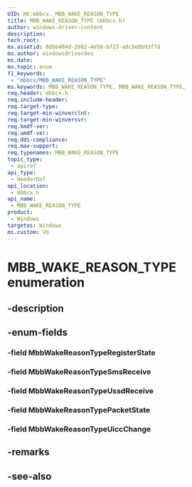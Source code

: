 ```yaml
---
UID: NE:mbbcx._MBB_WAKE_REASON_TYPE
title: MBB_WAKE_REASON_TYPE (mbbcx.h)
author: windows-driver-content
description: 
tech.root:
ms.assetid: 8dbb404d-3982-4e58-b723-a8c5e0b93f7d
ms.author: windowsdriverdev
ms.date: 
ms.topic: enum
f1_keywords:
 - "mbbcx/MBB_WAKE_REASON_TYPE"
ms.keywords: MBB_WAKE_REASON_TYPE, MBB_WAKE_REASON_TYPE, 
req.header: mbbcx.h
req.include-header:
req.target-type:
req.target-min-winverclnt:
req.target-min-winversvr:
req.kmdf-ver:
req.umdf-ver:
req.ddi-compliance:
req.max-support:
req.typenames: MBB_WAKE_REASON_TYPE
topic_type: 
 - apiref
api_type: 
 - HeaderDef
api_location: 
 - mbbcx.h
api_name: 
 - MBB_WAKE_REASON_TYPE
product: 
 - Windows
targetos: Windows
ms.custom: Vb
---
```


# MBB_WAKE_REASON_TYPE enumeration

## -description



## -enum-fields

### -field MbbWakeReasonTypeRegisterState 
### -field MbbWakeReasonTypeSmsReceive 
### -field MbbWakeReasonTypeUssdReceive 
### -field MbbWakeReasonTypePacketState 
### -field MbbWakeReasonTypeUiccChange 

## -remarks

## -see-also